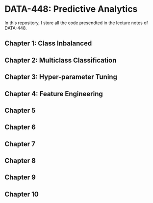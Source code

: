 # DATA-448: Predictive Analytics

In this repository, I store all the code presendted in the lecture notes of DATA-448.

## Chapter 1: Class Inbalanced

## Chapter 2: Multiclass Classification

## Chapter 3: Hyper-parameter Tuning

## Chapter 4: Feature Engineering 

## Chapter 5

## Chapter 6

## Chapter 7

## Chapter 8

## Chapter 9

## Chapter 10 

